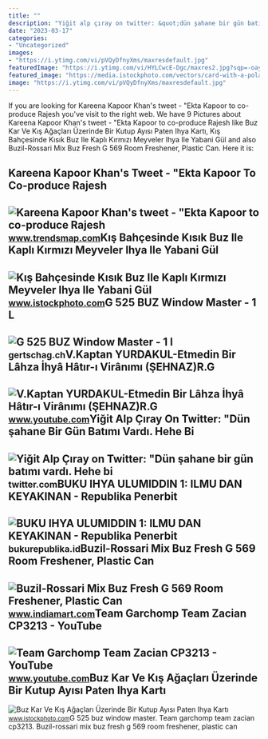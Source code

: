 ```yaml
---
title: ""
description: "Yiğit alp çıray on twitter: &quot;dün şahane bir gün batımı vardı. hehe bi"
date: "2023-03-17"
categories:
- "Uncategorized"
images:
- "https://i.ytimg.com/vi/pVQyDfnyXms/maxresdefault.jpg"
featuredImage: "https://i.ytimg.com/vi/HYLCwcE-Dgc/maxres2.jpg?sqp=-oaymwEoCIAKENAF8quKqQMcGADwAQH4AYwCgALgA4oCDAgAEAEYRSBHKGUwDw==&amp;rs=AOn4CLC_ulBvmvqa2cf2uT56Qfk3FCYaDA"
featured_image: "https://media.istockphoto.com/vectors/card-with-a-polar-bear-skating-on-ice-snow-and-winter-trees-vector-vector-id1284050489?k=20&amp;m=1284050489&amp;s=170667a&amp;w=0&amp;h=TRxTflgi_qjY9sSlFeaN_LY7IJwW-8MXyier-EMLxI8="
image: "https://i.ytimg.com/vi/pVQyDfnyXms/maxresdefault.jpg"
---
```


If you are looking for Kareena Kapoor Khan's tweet - "Ekta Kapoor to co-produce Rajesh you've visit to the right web. We have 9 Pictures about Kareena Kapoor Khan's tweet - "Ekta Kapoor to co-produce Rajesh like Buz Kar Ve Kış Ağaçları Üzerinde Bir Kutup Ayısı Paten Ihya Kartı, Kış Bahçesinde Kısık Buz Ile Kaplı Kırmızı Meyveler Ihya Ile Yabani Gül and also Buzil-Rossari Mix Buz Fresh G 569 Room Freshener, Plastic Can. Here it is:

Kareena Kapoor Khan's Tweet - "Ekta Kapoor To Co-produce Rajesh
---------------------------------------------------------------

 ![Kareena Kapoor Khan's tweet - "Ekta Kapoor to co-produce Rajesh](https://pbs.twimg.com/media/Fcyada8X0AANSFu.jpg) <small>www.trendsmap.com</small>Kış Bahçesinde Kısık Buz Ile Kaplı Kırmızı Meyveler Ihya Ile Yabani Gül
-----------------------------------------------------------------------

 ![Kış Bahçesinde Kısık Buz Ile Kaplı Kırmızı Meyveler Ihya Ile Yabani Gül](https://media.istockphoto.com/id/1254403674/tr/fotoğraf/kış-bahçesinde-kısık-buz-ile-kaplı-kırmızı-meyveler-ihya-ile-yabani-gül-kalça-dalları-sığ.jpg?s=170667a&w=0&k=20&c=11dtRYw8YY7a_FWT2EOx9NhWX6q4sBzWj6XBqD2dCCA=) <small>www.istockphoto.com</small>G 525 BUZ Window Master - 1 L
-----------------------------

 ![G 525 BUZ Window Master - 1 l](https://gertschag.ch/14753-large_default/g-525-buz-window-master-1-l.jpg) <small>gertschag.ch</small>V.Kaptan YURDAKUL-Etmedin Bir Lâhza İhyâ Hâtır-ı Virânımı (ŞEHNAZ)R.G
---------------------------------------------------------------------

 ![V.Kaptan YURDAKUL-Etmedin Bir Lâhza İhyâ Hâtır-ı Virânımı (ŞEHNAZ)R.G](https://i.ytimg.com/vi/pVQyDfnyXms/maxresdefault.jpg) <small>www.youtube.com</small>Yiğit Alp Çıray On Twitter: "Dün şahane Bir Gün Batımı Vardı. Hehe Bi
---------------------------------------------------------------------

 ![Yiğit Alp Çıray on Twitter: "Dün şahane bir gün batımı vardı. Hehe bi](https://pbs.twimg.com/media/Ffw2SZoXEAERHAD.jpg:large) <small>twitter.com</small>BUKU IHYA ULUMIDDIN 1: ILMU DAN KEYAKINAN - Republika Penerbit
--------------------------------------------------------------

 ![BUKU IHYA ULUMIDDIN 1: ILMU DAN KEYAKINAN - Republika Penerbit](https://bukurepublika.id/wp-content/uploads/2019/03/ihyaulumuddin-1-768x1143.jpg) <small>bukurepublika.id</small>Buzil-Rossari Mix Buz Fresh G 569 Room Freshener, Plastic Can
-------------------------------------------------------------

 ![Buzil-Rossari Mix Buz Fresh G 569 Room Freshener, Plastic Can](https://5.imimg.com/data5/SELLER/Default/2022/9/QN/EG/EJ/2045391/buz-fresh-g-569-room-freshener-500x500.jpg) <small>www.indiamart.com</small>Team Garchomp Team Zacian CP3213 - YouTube
------------------------------------------

 ![Team Garchomp Team Zacian CP3213 - YouTube](https://i.ytimg.com/vi/HYLCwcE-Dgc/maxres2.jpg?sqp=-oaymwEoCIAKENAF8quKqQMcGADwAQH4AYwCgALgA4oCDAgAEAEYRSBHKGUwDw==&rs=AOn4CLC_ulBvmvqa2cf2uT56Qfk3FCYaDA) <small>www.youtube.com</small>Buz Kar Ve Kış Ağaçları Üzerinde Bir Kutup Ayısı Paten Ihya Kartı
-----------------------------------------------------------------

 ![Buz Kar Ve Kış Ağaçları Üzerinde Bir Kutup Ayısı Paten Ihya Kartı](https://media.istockphoto.com/vectors/card-with-a-polar-bear-skating-on-ice-snow-and-winter-trees-vector-vector-id1284050489?k=20&m=1284050489&s=170667a&w=0&h=TRxTflgi_qjY9sSlFeaN_LY7IJwW-8MXyier-EMLxI8=) <small>www.istockphoto.com</small>G 525 buz window master. Team garchomp team zacian cp3213. Buzil-rossari mix buz fresh g 569 room freshener, plastic can
